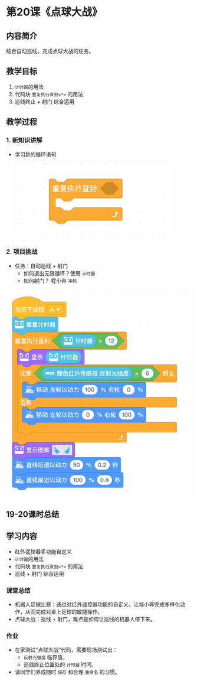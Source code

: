 <!-- # 机器人编程入门学习 -->
<link rel="stylesheet" type="text/css" href="./style.css" />

# 第20课《点球大战》

## 内容简介

结合自动巡线，完成点球大战的任务。

## 教学目标

1. `计时器`的用法
1. 代码块 `重复执行直到<*>` 的用法
1. 巡线终止 + 射门 综合运用

## 教学过程

### 1. 新知识讲解

- 学习新的循环语句

  <img src="./images/20-1.png" class="width300" />

### 2. 项目挑战

- 任务：自动巡线 + 射门
  - 如何退出无限循环？使用 `计时器`
  - 如何射门？ 程小奔 `冲刺`

<img src="./images/20-2.png" class="width400" />

## 19-20课时总结

## 学习内容

- 红外遥控器多功能自定义
- `计时器`的用法
- 代码块 `重复执行直到<*>` 的用法
- 巡线 + 射门 综合运用

### 课堂总结

- 机器人足球比赛：通过对红外遥控器功能的自定义，让程小奔完成多样化动作，从而完成对桌上足球的敏捷操作。
- 点球大战：巡线 + 射门，难点是如何让巡线的机器人停下来。

### 作业

- 在家测试“点球大战”代码，需要现场测试出：
  - `反射光强度` 临界值，
  - 巡线终止位置处的 `计时器` 时间。
- 请同学们养成随时 `保存` 和合理 `重命名` 的习惯。
